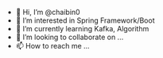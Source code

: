- 👋 Hi, I’m @chaibin0
- 👀 I’m interested in Spring Framework/Boot
- 🌱 I’m currently learning Kafka, Algorithm
- 💞️ I’m looking to collaborate on ...
- 📫 How to reach me ...

<!---
chaibin0/chaibin0 is a ✨ special ✨ repository because its `README.md` (this file) appears on your GitHub profile.
You can click the Preview link to take a look at your changes.
--->
